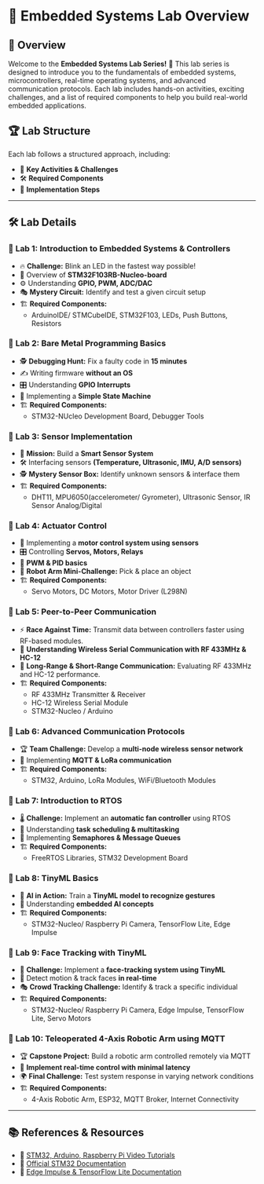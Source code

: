 # 📘 Embedded Systems Lab Overview

## 🔬 Overview
Welcome to the **Embedded Systems Lab Series!** 🚀 This lab series is designed to introduce you to the fundamentals of embedded systems, microcontrollers, real-time operating systems, and advanced communication protocols. Each lab includes hands-on activities, exciting challenges, and a list of required components to help you build real-world embedded applications.

## 🏆 Lab Structure
Each lab follows a structured approach, including:
- 🎯 **Key Activities & Challenges**
- 🛠️ **Required Components**
- 📌 **Implementation Steps**

---

## 🛠️ Lab Details

### 🔹 **Lab 1: Introduction to Embedded Systems & Controllers**
- 🔥 **Challenge:** Blink an LED in the fastest way possible!
- 📖 Overview of **STM32F103RB-Nucleo-board**
- ⚙️ Understanding **GPIO, PWM, ADC/DAC**
- 🎭 **Mystery Circuit:** Identify and test a given circuit setup
- 🏗️ **Required Components:**
  - ArduinoIDE/ STMCubeIDE, STM32F103, LEDs, Push Buttons, Resistors

### 🔹 **Lab 2: Bare Metal Programming Basics**
- 🕵️ **Debugging Hunt:** Fix a faulty code in **15 minutes**
- ✍️ Writing firmware **without an OS**
- 🎛️ Understanding **GPIO Interrupts**
- 🔄 Implementing a **Simple State Machine**
- 🏗️ **Required Components:**
  - STM32-NUcleo Development Board, Debugger Tools

### 🔹 **Lab 3: Sensor Implementation**
- 🎯 **Mission:** Build a **Smart Sensor System**
- 🛠️ Interfacing sensors **(Temperature, Ultrasonic, IMU, A/D sensors)**
- 🕵️ **Mystery Sensor Box:** Identify unknown sensors & interface them
- 🏗️ **Required Components:**
  - DHT11, MPU6050(accelerometer/ Gyrometer), Ultrasonic Sensor, IR Sensor Analog/Digital

### 🔹 **Lab 4: Actuator Control**
- 🔄 Implementing a **motor control system using sensors**
- 🎛️ Controlling **Servos, Motors, Relays**
- 📡 **PWM & PID basics**
- 🤖 **Robot Arm Mini-Challenge:** Pick & place an object
- 🏗️ **Required Components:**
  - Servo Motors, DC Motors, Motor Driver (L298N)
 
### 🔹 **Lab 5: Peer-to-Peer Communication**
- ⚡ **Race Against Time:** Transmit data between controllers faster using RF-based modules.
- 🔄 **Understanding Wireless Serial Communication with RF 433MHz & HC-12**
- 📶 **Long-Range & Short-Range Communication:** Evaluating RF 433MHz and HC-12 performance.
- 🏗️ **Required Components:**
  - RF 433MHz Transmitter & Receiver
  - HC-12 Wireless Serial Module
  - STM32-Nucleo / Arduino
 
### 🔹 **Lab 6: Advanced Communication Protocols**
- 🏆 **Team Challenge:** Develop a **multi-node wireless sensor network**
- 🔄 Implementing **MQTT & LoRa communication**
- 🏗️ **Required Components:**
  - STM32, Arduino, LoRa Modules, WiFi/Bluetooth Modules
  
### 🔹 **Lab 7: Introduction to RTOS**
- 🌡️ **Challenge:** Implement an **automatic fan controller** using RTOS
- 🔄 Understanding **task scheduling & multitasking**
- 🔑 Implementing **Semaphores & Message Queues**
- 🏗️ **Required Components:**
  - FreeRTOS Libraries, STM32 Development Board

### 🔹 **Lab 8: TinyML Basics**
- 🧠 **AI in Action:** Train a **TinyML model to recognize gestures**
- 🔄 Understanding **embedded AI concepts**
- 🏗️ **Required Components:**
  - STM32-Nucleo/ Raspberry Pi Camera, TensorFlow Lite, Edge Impulse

### 🔹 **Lab 9: Face Tracking with TinyML**
- 🤖 **Challenge:** Implement a **face-tracking system using TinyML**
- 👀 Detect motion & track faces **in real-time**
- 🎭 **Crowd Tracking Challenge:** Identify & track a specific individual
- 🏗️ **Required Components:**
  - STM32-Nucleo/ Raspberry Pi Camera, Edge Impulse, TensorFlow Lite, Servo Motors

### 🔹 **Lab 10: Teleoperated 4-Axis Robotic Arm using MQTT**
- 🏆 **Capstone Project:** Build a robotic arm controlled remotely via MQTT
- 📡 **Implement real-time control with minimal latency**
- 🌍 **Final Challenge:** Test system response in varying network conditions
- 🏗️ **Required Components:**
  - 4-Axis Robotic Arm, ESP32, MQTT Broker, Internet Connectivity

---

## 📚 References & Resources
- 🎥 [STM32, Arduino, Raspberry Pi Video Tutorials](https://youtube.com/playlist?list=PLr0mEvO7yBe6Ga7wJpRTZpxAYSvgWY0A-)
- 📖 [Official STM32 Documentation](https://os.mbed.com/platforms/ST-Nucleo-F103RB/)
- 💾 [Edge Impulse & TensorFlow Lite Documentation](https://www.edgeimpulse.com/)


